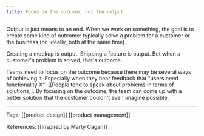 ```yaml
---
title: Focus on the outcome, not the output
---
```


Output is just means to an end. When we work on something, the goal is to create some kind of outcome: typically solve a problem for a customer or the business (or, ideally, both at the same time).

Creating a mockup is output. Shipping a feature is output. But when a customer's problem is solved, that's outcome.

Teams need to focus on the outcome because there may be several ways of achieving it. Especially when they hear feedback that "users need functionality X": [[People tend to speak about problems in terms of solutions]]. By focusing on the outcome, the team can come up with a better solution that the customer couldn't even imagine possible.

---

Tags: [[product design]] [[product management]]

References:
[[Inspired by Marty Cagan]]